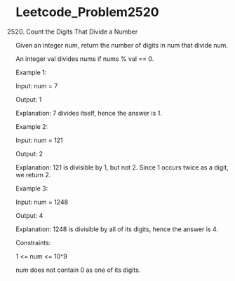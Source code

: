 # Leetcode_Problem2520



2520. Count the Digits That Divide a Number




Given an integer num, return the number of digits in num that divide num.




An integer val divides nums if nums % val == 0.

 


Example 1:



Input: num = 7



Output: 1




Explanation: 7 divides itself, hence the answer is 1.




Example 2:




Input: num = 121




Output: 2




Explanation: 121 is divisible by 1, but not 2. Since 1 occurs twice as a digit, we return 2.




Example 3:




Input: num = 1248




Output: 4




Explanation: 1248 is divisible by all of its digits, hence the answer is 4.

 





Constraints:



1 <= num <= 10^9



num does not contain 0 as one of its digits.


